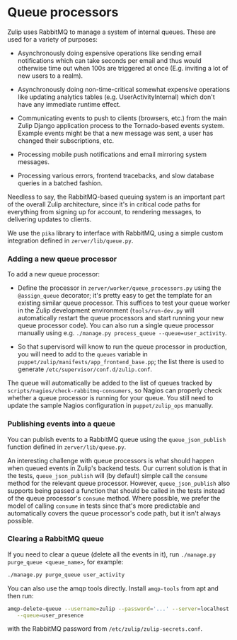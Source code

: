 # Queue processors

Zulip uses RabbitMQ to manage a system of internal queues.  These are
used for a variety of purposes:

* Asynchronously doing expensive operations like sending email
  notifications which can take seconds per email and thus would
  otherwise time out when 100s are triggered at once (E.g. inviting a
  lot of new users to a realm).

* Asynchronously doing non-time-critical somewhat expensive operations
  like updating analytics tables (e.g. UserActivityInternal) which
  don't have any immediate runtime effect.

* Communicating events to push to clients (browsers, etc.) from the
  main Zulip Django application process to the Tornado-based events
  system.  Example events might be that a new message was sent, a user
  has changed their subscriptions, etc.

* Processing mobile push notifications and email mirroring system
  messages.

* Processing various errors, frontend tracebacks, and slow database
  queries in a batched fashion.

Needless to say, the RabbitMQ-based queuing system is an important
part of the overall Zulip architecture, since it's in critical code
paths for everything from signing up for account, to rendering
messages, to delivering updates to clients.

We use the `pika` library to interface with RabbitMQ, using a simple
custom integration defined in `zerver/lib/queue.py`.

### Adding a new queue processor

To add a new queue processor:

* Define the processor in `zerver/worker/queue_processors.py` using
  the `@assign_queue` decorator; it's pretty easy to get the template
  for an existing similar queue processor.  This suffices to test your
  queue worker in the Zulip development environment
  (`tools/run-dev.py` will automatically restart the queue processors
  and start running your new queue processor code).  You can also run
  a single queue processor manually using e.g.
  `./manage.py process_queue --queue=user_activity`.

* So that supervisord will know to run the queue processor in
  production, you will need to add to the `queues` variable in
  `puppet/zulip/manifests/app_frontend_base.pp`; the list there is
  used to generate `/etc/supervisor/conf.d/zulip.conf`.

The queue will automatically be added to the list of queues tracked by
`scripts/nagios/check-rabbitmq-consumers`, so Nagios can properly
check whether a queue processor is running for your queue.  You still
need to update the sample Nagios configuration in `puppet/zulip_ops`
manually.

### Publishing events into a queue

You can publish events to a RabbitMQ queue using the
`queue_json_publish` function defined in `zerver/lib/queue.py`.

An interesting challenge with queue processors is what should happen
when queued events in Zulip's backend tests.  Our current solution is
that in the tests, `queue_json_publish` will (by default) simple call
the `consume` method for the relevant queue processor.  However,
`queue_json_publish` also supports being passed a function that should
be called in the tests instead of the queue processor's `consume`
method.  Where possible, we prefer the model of calling `consume` in
tests since that's more predictable and automatically covers the queue
processor's code path, but it isn't always possible.

### Clearing a RabbitMQ queue

If you need to clear a queue (delete all the events in it), run
`./manage.py purge_queue <queue_name>`, for example:

```bash
./manage.py purge_queue user_activity
```

You can also use the amqp tools directly.  Install `amqp-tools` from
apt and then run:

```bash
amqp-delete-queue --username=zulip --password='...' --server=localhost \
   --queue=user_presence
```

with the RabbitMQ password from `/etc/zulip/zulip-secrets.conf`.
